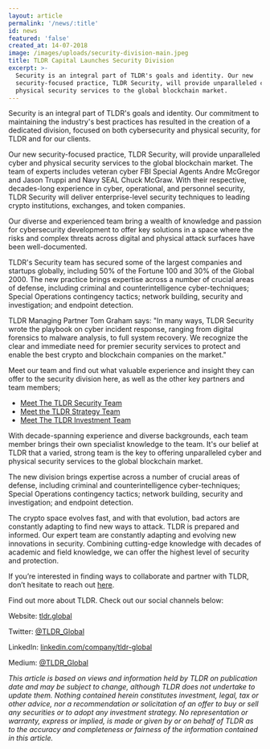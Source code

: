 ```yaml
---
layout: article
permalink: '/news/:title'
id: news
featured: 'false'
created_at: 14-07-2018
image: /images/uploads/security-division-main.jpeg
title: TLDR Capital Launches Security Division
excerpt: >-
  Security is an integral part of TLDR's goals and identity. Our new
  security-focused practice, TLDR Security, will provide unparalleled cyber and
  physical security services to the global blockchain market.
---
```

Security is an integral part of TLDR's goals and identity. Our commitment to maintaining the industry's best practices has resulted in the creation of a dedicated division, focused on both cybersecurity and physical security, for TLDR and for our clients.

Our new security-focused practice, TLDR Security, will provide unparalleled cyber and physical security services to the global blockchain market. The team of experts includes veteran cyber FBI Special Agents Andre McGregor and Jason Truppi and Navy SEAL Chuck McGraw. With their respective, decades-long experience in cyber, operational, and personnel security, TLDR Security will deliver enterprise-level security techniques to leading crypto institutions, exchanges, and token companies.

Our diverse and experienced team bring a wealth of knowledge and passion for cybersecurity development to offer key solutions in a space where the risks and complex threats across digital and physical attack surfaces have been well-documented.

TLDR's Security team has secured some of the largest companies and startups globally, including 50% of the Fortune 100 and 30% of the Global 2000. The new practice brings expertise across a number of crucial areas of defense, including criminal and counterintelligence cyber-techniques; Special Operations contingency tactics; network building, security and investigation; and endpoint detection.

TLDR Managing Partner Tom Graham says: "In many ways, TLDR Security wrote the playbook on cyber incident response, ranging from digital forensics to malware analysis, to full system recovery. We recognize the clear and immediate need for premier security services to protect and enable the best crypto and blockchain companies on the market."

Meet our team and find out what valuable experience and insight they can offer to the security division here, as well as the other key partners and team members;

* [Meet The TLDR Security Team](https://medium.com/@TLDR_Capital/meet-the-tldr-security-team-4e0cc4964380)
* [Meet the TLDR Strategy Team](https://medium.com/@TLDR_Capital/meet-the-tldr-strategy-team-e9e09c7ad41)
* [Meet The TLDR Investment Team](https://medium.com/@TLDR_Capital/meet-the-tldr-investment-team-411ef8ba5a52)

With decade-spanning experience and diverse backgrounds, each team member brings their own specialist knowledge to the team. It's our belief at TLDR that a varied, strong team is the key to offering unparalleled cyber and physical security services to the global blockchain market.

The new division brings expertise across a number of crucial areas of defense, including criminal and counterintelligence cyber-techniques; Special Operations contingency tactics; network building, security and investigation; and endpoint detection.

The crypto space evolves fast, and with that evolution, bad actors are constantly adapting to find new ways to attack. TLDR is prepared and informed. Our expert team are constantly adapting and evolving new innovations in security. Combining cutting-edge knowledge with decades of academic and field knowledge, we can offer the highest level of security and protection.



If you’re interested in finding ways to collaborate and partner with TLDR, don’t hesitate to reach out [here](https://tldr.global/contact).

Find out more about TLDR. Check out our social channels below:

Website: [tldr.global](https://tldr.global/)

Twitter: [@TLDR_Global](https://twitter.com/TLDR_Global)

LinkedIn: [linkedin.com/company/tldr-global](https://www.linkedin.com/company/tldr-global/)

Medium: [@TLDR_Global](https://medium.com/@TLDR_Global)



_This article is based on views and information held by TLDR on publication date and may be subject to change, although TLDR does not undertake to update them. Nothing contained herein constitutes investment, legal, tax or other advice, nor a recommendation or solicitation of an offer to buy or sell any securities or to adopt any investment strategy. No representation or warranty, express or implied, is made or given by or on behalf of TLDR as to the accuracy and completeness or fairness of the information contained in this article._
